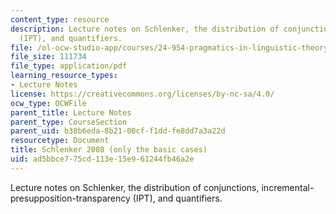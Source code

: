 ```yaml
---
content_type: resource
description: Lecture notes on Schlenker, the distribution of conjunctions, incremental-presupposition-transparency
  (IPT), and quantifiers.
file: /ol-ocw-studio-app/courses/24-954-pragmatics-in-linguistic-theory-spring-2010/ad5bbce775cd113e15e961244fb46a2e_MIT24_954S10_lec07.pdf
file_size: 111734
file_type: application/pdf
learning_resource_types:
- Lecture Notes
license: https://creativecommons.org/licenses/by-nc-sa/4.0/
ocw_type: OCWFile
parent_title: Lecture Notes
parent_type: CourseSection
parent_uid: b38b6eda-8b21-00cf-f1dd-fe8dd7a3a22d
resourcetype: Document
title: Schlenker 2008 (only the basic cases)
uid: ad5bbce7-75cd-113e-15e9-61244fb46a2e
---
```

Lecture notes on Schlenker, the distribution of conjunctions, incremental-presupposition-transparency (IPT), and quantifiers.